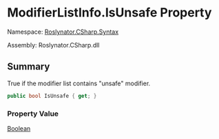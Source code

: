 # ModifierListInfo\.IsUnsafe Property

Namespace: [Roslynator.CSharp.Syntax](../../README.md)

Assembly: Roslynator\.CSharp\.dll

## Summary

True if the modifier list contains "unsafe" modifier\.

```csharp
public bool IsUnsafe { get; }
```

### Property Value

[Boolean](https://docs.microsoft.com/en-us/dotnet/api/system.boolean)


